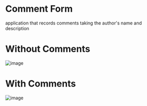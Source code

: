 # Comment Form
application that records comments taking the author's name and description

# Without Comments
![image](https://github.com/pedroschmid/VueJS/blob/master/CommentForm/.screenshoot/WithoutComments.png)

# With Comments
![image](https://github.com/pedroschmid/VueJS/blob/master/CommentForm/.screenshoot/WithComments.png)
